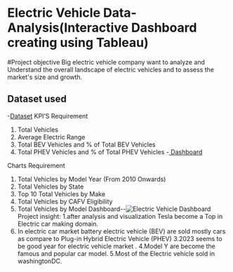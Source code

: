 # Electric Vehicle Data-Analysis(Interactive Dashboard creating using Tableau)
#Project objective 
Big electric vehicle company want to analyze and Understand the overall landscape of electric vehicles and to assess the market's size and growth.
## Dataset used
-<a href ="https://github.com/amitbhowate/Data-Analysis-Dashboard/blob/main/electric%20vehical.xlsb">Dataset</a>
KPI’S Requirement 
1. Total Vehicles
2. Average Electric Range
3. Total BEV Vehicles and % of Total BEV Vehicles
4. Total PHEV Vehicles and % of Total PHEV Vehicles
-<a href ="https://github.com/amitbhowate/Data-Analysis-Dashboard/blob/main/Electric%20Vehicle%20Dashboard.png"> Dashboard<a/>

Charts Requirement
1.	Total Vehicles by Model Year (From 2010 Onwards)
2.	Total Vehicles by State
3.	Top 10 Total Vehicles by Make
4.	Total Vehicles by CAFV Eligibility
5.	Total Vehicles by Model
Dashboard--![Electric Vehicle Dashboard](https://github.com/user-attachments/assets/d5020749-f1a1-4f64-b0d7-828f34948734)
Project insight:
1.after analysis and visualization Tesla become a Top in Electric car making domain.
2. In electric car market battery electric vehicle (BEV) are sold mostly cars as compare to Plug-in Hybrid Electric Vehicle (PHEV) 
3.2023 seems to be good year for electric vehicle market .
4.Model Y are become the famous and popular car model.
5.Most of the Electric vehicle sold in washingtonDC.
